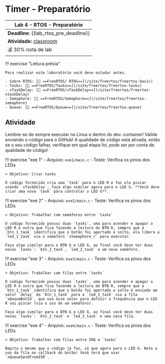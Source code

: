 # Timer - Preparatório

| Lab 4 - RTOS - Preparatório                            |
|---------------------------------------------------------|
| **Deadline**: {{lab_rtos_pre_deadline}}                |
| **Atividade:** [classroom]({{lab_rtos_pre_classroom}}) |
| 💰 30% nota de lab                                      |


!!! exercise "Leitura prévia"

    Para realizar este laboratório você deve estudar antes.
   
    - Sobre RTOS: [📕 ==FreeRTOS/ RTOS==](/site/freertos/freertos-basic)
    - Tasks: [📘 ==FreeRTOS/Tasks==](/site/freertos/freertos-tasks)
    - vTaskDelay: [📘 ==FreeRTOS/vTaskDelay==](/site/freertos/freertos-vtaskDelay)
    - Semaphore: [📘 ==FreeRTOS/Semaphore==](/site/freertos/freertos-semaphore)
    - Queue: [📘 ==FreeRTOS/Queue==](/site/freertos/freertos-queue)

## Atividade

Lembre-se de sempre executar no Linux e dentro do dev. container! Valide enviando o código para o GitHub! A qualidade de código está ativada, então se o seu código falhar, verifique em qual etapa foi, pode ser por conta de qualidade de código!

!!! exercise "exe 1"
    - Arquivo: `exe1/main.c`
    - Teste: Verifica os pinos dos LEDs

    > Objetivo: Criar tasks

    O código fornecido cria uma `task` para o LED R e faz ele piscar usando `vTaskDelay`, faça algo similar agora para o LED G. **Você deve criar uma nova `task` para controlar o LED G**.

!!! exercise "exe 2"
    - Arquivo: `exe2/main.c`
    - Teste: Verifica os pinos dos LEDs

    > Objetivo: Trabalhar com semáforos entre `tasks`

    O código fornecido possui duas `tasks`, uma para acender e apagar o LED R e outra que fica fazendo a leitura do BTN R, sempre que a `btn_1_task` identifica que o botão foi apertado e solto, ela libera a `led_1_task` via o semáforo `xSemaphore_r` para executar.

    Faça algo similar para o BTN G e LED G, ao final você deve ter duas novas `tasks`: `btn_2_task`, `led_2_task` e um novo semáforo.

!!! exercise "exe 3"
    - Arquivo: `exe3/main.c`
    - Teste: Verifica os pinos dos LEDs

    > Objetivo: Trabalhar com filas entre `tasks`

    O código fornecido possui duas `tasks`, uma para acender e apagar o LED R e outra que fica fazendo a leitura do BTN R, sempre que a `btn_1_task` identifica que o botão foi apertado e solto é enviado um valor `delay` da `btn_1_task` para a `led_1_task` via a fila `xQueueButId`, que usa esse valor para definir a frequência que o LED R vai piscar (via o uso de um semáforo).

    Faça algo similar para o BTN G e LED G, ao final você deve ter duas novas `tasks`: `btn_2_task` e `led_2_task` e uma nova fila.

!!! exercise "exe 4"
    - Arquivo: `exe4/main.c`
    - Teste: Verifica os pinos dos LEDs

    > Objetivo: Trabalhar com filas entre IRQ e `tasks`

    Repita o mesmo que o código já faz, só que agora para o LED G. Note o uso da fila no callback do botão! Você terá que usar `xQueueSendFromISR`.
